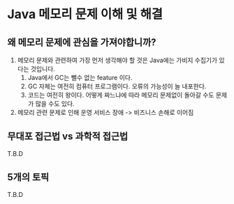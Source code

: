 # Java 메모리 문제 이해 및 해결

## 왜 메모리 문제에 관심을 가져야합니까?

1. 메모리 문제와 관련하여 가장 먼저 생각해야 할 것은 Java에는 가비지 수집기가 있다는 것입니다.
   1. Java에서 GC는 뺄수 없는 feature 이다.
   2. GC 자체는 여전히 컴퓨터 프로그램이다. 오류의 가능성이 늘 내포한다.
   3. 코드는 여전히 왕이다. 어떻게 짜느냐에 따라 메모리 문제없이 돌아갈 수도 문제가 많을 수도 있다.
2. 메모리 관련 문제로 인해 운영 서비스 장애 -> 비즈니스 손해로 이어짐

## 무대포 접근법 vs 과학적 접근법

T.B.D

## 5개의 토픽

T.B.D
